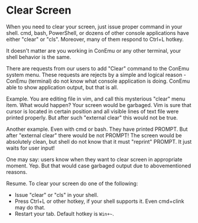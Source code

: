 ---
---

# Clear Screen

When you need to clear your screen, just issue proper command in your shell. cmd, bash, PowerShell, or dozens of other console applications have either "clear" or "cls". Moreover, many of them respond to Ctrl+L hotkey.

It doesn't matter are you working in ConEmu or any other terminal, your shell behavior is the same.

There are requests from our users to add "Clear" command to the ConEmu system menu. These requests are rejects by a simple and logical reason - ConEmu (terminal) do not know what console application is doing. ConEmu able to show application output, but that is all.

Example. You are editing file in vim, and call this mysterious "clear" menu item. What would happen? Your screen would be garbaged. Vim is sure that cursor is located in certain position and all visible lines of text file were printed properly. But after such "external clear" this would not be true.

Another example. Even with cmd or bash. They have printed PROMPT. But after "external clear" there would be not PROMPT! The screen would be absolutely clean, but shell do not know that it must "reprint" PROMPT. It just waits for user input!

One may say: users know when they want to clear screen in appropriate moment. Yep. But that would case garbaged output due to abovementioned reasons.

Resume. To clear your screen do one of the following:
* Issue "clear" or "cls" in your shell.
* Press Ctrl+L or other hotkey, if your shell supports it. Even cmd+clink may do that.
* Restart your tab. Default hotkey is `Win+~`.
